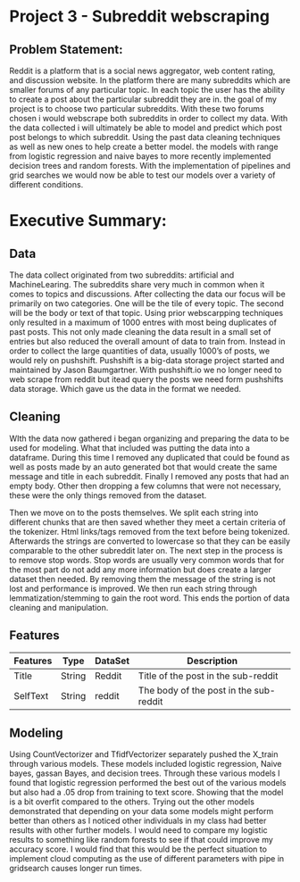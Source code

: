 # Project 3 - Subreddit webscraping

## Problem Statement:

Reddit is a platform that is a social news aggregator, web content rating, and discussion website. In the platform there are many subreddits which are smaller forums of any particular topic. In each topic the user has the ability to create a post about the particular subreddit they are in. the goal of my project is to choose two particular subreddits. With these two forums chosen i would webscrape both subreddits in order to collect my data. With the data collected i will ultimately be able to model and predict which post post belongs to which subreddit. Using the past data cleaning techniques as well as new ones to help create a better model. the models with range from logistic regression and naive bayes to more recently implemented decision trees and random forests. With the implementation of pipelines and grid searches we would now be able to test our models over a variety of different conditions.  

# Executive Summary:

## Data 

The data collect originated from two subreddits: artificial and MachineLearing. The subreddits share very much in common when it comes to topics and discussions. After collecting the data our focus will be primarily on two categories. One will be the tile of every topic. The second will be the body or text of that topic. Using prior webscarpping techniques only resulted in a maximum of 1000 entres with most being duplicates of past posts. This not only made cleaning the data result in a small set of entries but also reduced the overall amount of data to train from. Instead in order to collect the large quantities of data, usually 1000’s of posts, we would rely on pushshift. Pushshift is a big-data storage project started and maintained by Jason Baumgartner. With pushshift.io we no longer need to web scrape from reddit but itead query the posts we need form pushshifts data storage. Which gave us the data in the format we needed.
## Cleaning

WIth the data now gathered i began organizing and preparing the data to be used for modeling. What that included was putting the data into a dataframe. During this time I removed any duplicated that could be found as well as posts made by an auto generated bot that would create the same message and title in each subreddit. Finally I removed any posts that had an empty body. Other then dropping a few columns that were not necessary, these were the only things removed from the dataset. 

Then we move on to the posts themselves. We split each string into different chunks that are then saved whether they meet a certain criteria of the tokenizer. Html links/tags removed from the text before being tokenized. Afterwards the strings are converted to lowercase so that they can be easily comparable to the other subreddit later on. The next step in the process is to remove stop words. Stop words are usually very common words that for the most part do not add any more information but does create a larger dataset then needed. By removing them the message of the string is not lost and performance is improved. We then run each string through lemmatization/stemming to gain the root word. This ends the portion of data cleaning and manipulation. 
## Features

| Features | Type   | DataSet | Description                           |
|----------|--------|--------|----------------------------------------|
| Title    | String | Reddit | Title of the post in the sub-reddit    |
| SelfText | String | reddit | The body of the post in the sub-reddit |

## Modeling 

Using CountVectorizer and TfidfVectorizer separately pushed the X_train through various models. These models included logistic regression, Naive bayes, gassan Bayes, and decision trees. Through these various models I found that logistic regression performed the best out of the various models but also had a .05 drop from training to text score. Showing that the model is a bit overfit compared to the others. Trying out the other models demonstrated that depending on your data some models might perform better than others as I noticed other individuals in my class had better results with other further models. I would need to compare my logistic results to something like random forests to see if that could improve my accuracy score. I would find that this would be the perfect situation to implement cloud computing as the use of different parameters with pipe in gridsearch causes longer run times. 
